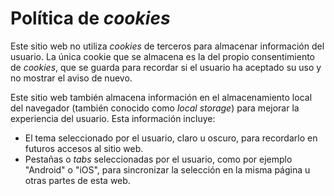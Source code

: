 # Política de _cookies_

Este sitio web no utiliza _cookies_ de terceros para almacenar información del usuario. La única cookie que se almacena
es la del propio consentimiento de _cookies_, que se guarda para recordar si el usuario ha aceptado su uso y no mostrar
el aviso de nuevo.

Este sitio web también almacena información en el almacenamiento local del navegador (también conocido como _local
storage_) para mejorar la experiencia del usuario. Esta información incluye:

- El tema seleccionado por el usuario, claro u oscuro, para recordarlo en futuros accesos al sitio web.
- Pestañas o _tabs_ seleccionadas por el usuario, como por ejemplo "Android" o "iOS", para sincronizar la selección en
  la misma página u otras partes de esta web.
